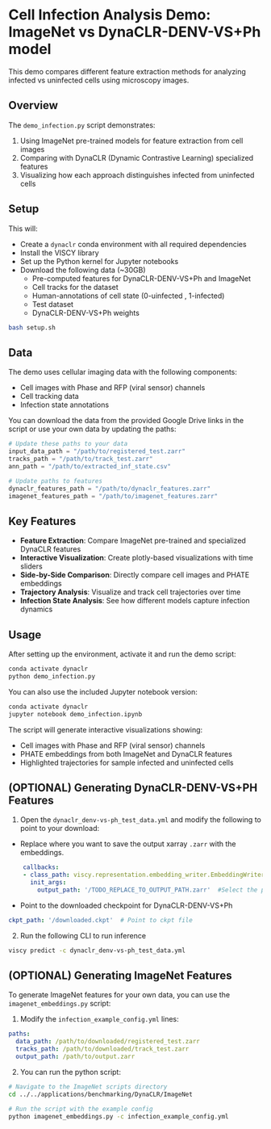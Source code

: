 # Cell Infection Analysis Demo: ImageNet vs DynaCLR-DENV-VS+Ph model

This demo compares different feature extraction methods for analyzing infected vs uninfected cells using microscopy images.

## Overview

The `demo_infection.py` script demonstrates:

1. Using ImageNet pre-trained models for feature extraction from cell images
2. Comparing with DynaCLR (Dynamic Contrastive Learning) specialized features
3. Visualizing how each approach distinguishes infected from uninfected cells

## Setup

This will:
- Create a `dynaclr` conda environment with all required dependencies
- Install the VISCY library
- Set up the Python kernel for Jupyter notebooks
- Download the following data (~30GB)
    - Pre-computed features for DynaCLR-DENV-VS+Ph and ImageNet
    - Cell tracks for the dataset
    - Human-annotations of cell state (0-uinfected , 1-infected)
    - Test dataset
    - DynaCLR-DENV-VS+Ph weights

```bash
bash setup.sh
```

## Data

The demo uses cellular imaging data with the following components:
- Cell images with Phase and RFP (viral sensor) channels
- Cell tracking data
- Infection state annotations

You can download the data from the provided Google Drive links in the script or use your own data by updating the paths:

```python
# Update these paths to your data
input_data_path = "/path/to/registered_test.zarr"
tracks_path = "/path/to/track_test.zarr"
ann_path = "/path/to/extracted_inf_state.csv"

# Update paths to features 
dynaclr_features_path = "/path/to/dynaclr_features.zarr"
imagenet_features_path = "/path/to/imagenet_features.zarr"
```

## Key Features

- **Feature Extraction**: Compare ImageNet pre-trained and specialized DynaCLR features
- **Interactive Visualization**: Create plotly-based visualizations with time sliders
- **Side-by-Side Comparison**: Directly compare cell images and PHATE embeddings
- **Trajectory Analysis**: Visualize and track cell trajectories over time
- **Infection State Analysis**: See how different models capture infection dynamics

## Usage

After setting up the environment, activate it and run the demo script:

```bash
conda activate dynaclr
python demo_infection.py
```

You can also use the included Jupyter notebook version:

```bash
conda activate dynaclr
jupyter notebook demo_infection.ipynb
```

The script will generate interactive visualizations showing:
- Cell images with Phase and RFP (viral sensor) channels
- PHATE embeddings from both ImageNet and DynaCLR features
- Highlighted trajectories for sample infected and uninfected cells


## (OPTIONAL) Generating DynaCLR-DENV-VS+PH Features

1. Open the `dynaclr_denv-vs-ph_test_data.yml` and modify the following to point to your download:

- Replace where you want to save the output xarray `.zarr` with the embeddings.
```yaml
    callbacks:
    - class_path: viscy.representation.embedding_writer.EmbeddingWriter
      init_args:
        output_path: '/TODO_REPLACE_TO_OUTPUT_PATH.zarr'  #Select the path to save
```

- Point to the downloaded checkpoint for DynaCLR-DENV-VS+Ph
 ```yaml
 ckpt_path: '/downloaded.ckpt'  # Point to ckpt file
 ```

2. Run the following CLI to run inference
```bash
viscy predict -c dynaclr_denv-vs-ph_test_data.yml
```

## (OPTIONAL) Generating ImageNet Features

To generate ImageNet features for your own data, you can use the `imagenet_embeddings.py` script:

1. Modify the `infection_example_config.yml` lines:

```yaml
paths:
  data_path: /path/to/downloaded/registered_test.zarr
  tracks_path: /path/to/downloaded/track_test.zarr
  output_path: /path/to/output.zarr
```

2. You can run the python script:

```bash
# Navigate to the ImageNet scripts directory
cd ../../applications/benchmarking/DynaCLR/ImageNet

# Run the script with the example config
python imagenet_embeddings.py -c infection_example_config.yml
```